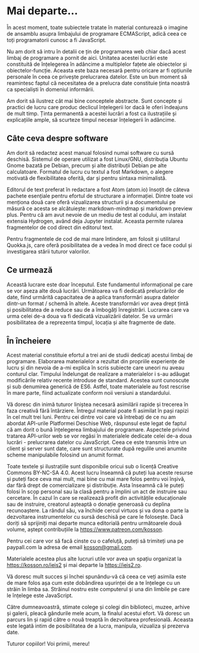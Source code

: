 # Mai departe...

În acest moment, toate subiectele tratate în material conturează o imagine de ansamblu asupra limbajului de programare ECMAScript, adică ceea ce toți programatorii cunosc a fi JavaScript.

Nu am dorit să intru în detalii ce țin de programarea web chiar dacă acest limbaj de programare a pornit de aici. Unitatea acestei lucrări este constituită de înțelegerea în adâncime a multiplelor fațete ale obiectelor și obiectelor-funcție. Aceasta este baza necesară pentru oricare ar fi opțiunile personale în ceea ce privește prelucrarea datelor. Este un bun moment să reamintesc faptul că necesitatea de a prelucra date constituie ținta noastră ca specialiști în domeniul informării.

Am dorit să ilustrez cât mai bine conceptele abstracte. Sunt concepte și practici de lucru care produc declicul înțelegerii lor dacă le oferi îndeajuns de mult timp. Ținta permanentă a acestei lucrări a fost ca ilustrațiile și explicațiile ample, să scurteze timpul necesar înțelegerii în adâncime.

## Câte ceva despre software

Am dorit să redactez acest manual folosind numai software cu sursă deschisă. Sistemul de operare utilizat a fost Linux/GNU, distribuția Ubuntu Gnome bazată pe Debian, precum și alte distribuții Debian pe alte calculatoare. Formatul de lucru cu textul a fost Markdown, o alegere motivată de flexibilitatea oferită, dar și pentru sintaxa minimalistă.

Editorul de text preferat în redactare a fost Atom (atom.io) însoțit de câteva pachete esențiale pentru efortul de structurare a informației. Dintre toate voi menționa două care oferă vizualizarea structurii și a documentului pe măsură ce acesta se alcătuiește: markdown-mindmap și markdown preview plus. Pentru că am avut nevoie de un mediu de test al codului, am instalat extensia Hydrogen, având deja Jupyter instalat. Aceasta permite rularea fragmentelor de cod direct din editorul text.

Pentru fragmentele de cod de mai mare întindere, am folosit și utilitarul Quokka.js, care oferă posibilitatea de a vedea în mod direct ce face codul și investigarea stării tuturor valorilor.

## Ce urmează

Această lucrare este doar începutul. Este fundamentul informațional pe care se vor așeza alte două lucrări. Următoarea va fi dedicată prelucrărilor de date, fiind urmărită capacitatea de a aplica transformări asupra datelor dintr-un format / schemă în altele. Aceste transformări vor avea drept țintă și posibilitatea de a reduce sau de a îmbogăți înregistrări. Lucrarea care va urma celei de-a doua va fi dedicată vizualizării datelor. Se va urmări posibilitatea de a reprezenta timpul, locația și alte fragmente de date.

## În încheiere

Acest material constituie efortul a trei ani de studii dedicați acestui limbaj de programare. Elaborarea materialelor a rezultat din propriile experiențe de lucru și din nevoia de a-mi explica în scris subiecte care uneori nu aveau conturul clar. Timpului îndelungat de realizare a materialelor i s-au adăugat modificările relativ recente introduse de standard. Acestea sunt cunoscute și sub denumirea generică de ES6. Astfel, toate materialele au fost rescrise în mare parte, fiind actualizate conform noii versiuni a standardului.

Vă doresc din inimă tuturor liniștea necesară asimilării rapide și trecerea în faza creativă fără întârziere. Întregul material poate fi asimilat în pași rapizi în cel mult trei luni. Pentru cei dintre voi care vă întrebați de ce nu am abordat API-urile Platformei Deschise Web, răspunsul este legat de faptul că am dorit o bună înțelegerea limbajului de programare. Aspectele privind tratarea API-urilor web se vor regăsi în materialele dedicate celei de-a doua lucrări - prelucrarea datelor cu JavaScript. Ceea ce este transmis între un client și server sunt date, care sunt structurate după regulile unei anumite scheme manipulabile folosind un anumit format.

Toate textele și ilustrațiile sunt disponibile oricui sub o licență Creative Commons BY-NC-SA 4.0. Acest lucru înseamnă că puteți lua aceste resurse și puteți face ceva mai mult, mai bine cu mai mare folos pentru voi înșivă, dar fără drept de comercializare și distribuție. Asta înseamnă că le puteți folosi în scop personal sau la clasă pentru a împlini un act de instruire sau cercetare. În cazul în care se realizează profit din activitățile educaționale sau de instruire, creatorul așteaptă o donație generoasă cu deplina recunoaștere. La rândul său, va închide cercul virtuos și va dona o parte la dezvoltarea instrumentelor cu sursă deschisă pe care le folosește.
Dacă doriți să sprijiniți mai departe munca editorială pentru următoarele două volume, aștept contribuțiile la https://www.patreon.com/kosson.

Pentru cei care vor să facă cinste cu o cafeluță, puteți să trimiteți una pe paypall.com la adresa de email kosson@gmail.com.

Materialele acestea plus alte lucruri utile vor avea un spațiu organizat la https://kosson.ro/ieis2 și mai departe la https://ieis2.ro.

Vă doresc mult succes și închei spunându-vă că ceea ce veți asimila este de mare folos așa cum este dobândirea ușurinței de a te înțelege cu un străin în limba sa. Străinul nostru este computerul și una din limbile pe care le înțelege este JavaScript.

Către dumneavoastră, stimate colege și colegi din biblioteci, muzee, arhive și galerii, pleacă gândurile mele acum, la finalul acestui efort. Vă doresc un parcurs lin și rapid către o nouă treaptă în dezvoltarea profesională. Aceasta este legată intim de posibilitatea de a lucra, manipula, vizualiza și prezerva date.

Tuturor copiilor! Voi primii, mereu!
